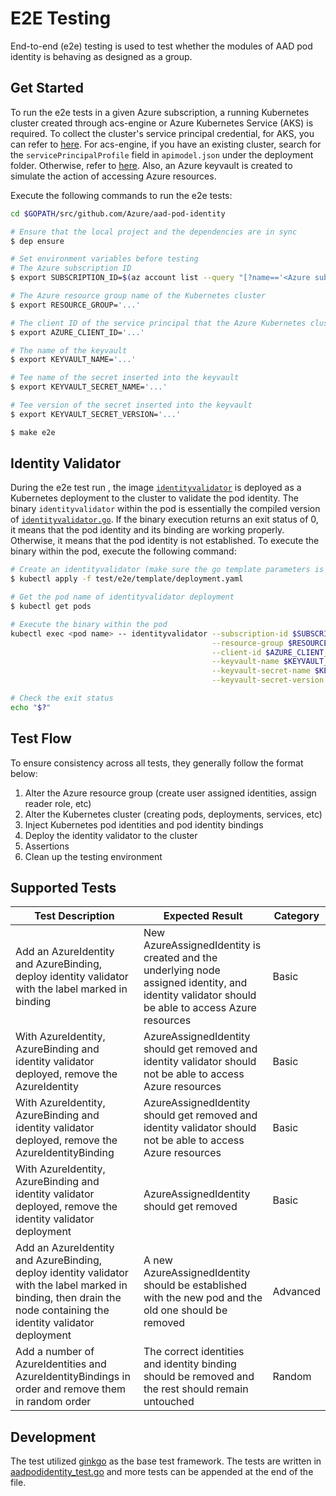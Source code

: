 # E2E Testing

End-to-end (e2e) testing is used to test whether the modules of AAD pod identity is behaving as designed as a group.

## Get Started

To run the e2e tests in a given Azure subscription, a running Kubernetes cluster created through acs-engine or Azure Kubernetes Service (AKS) is required. To collect the cluster's service principal credential, for AKS, you can refer to [here](https://docs.microsoft.com/en-us/azure/aks/kubernetes-service-principal). For acs-engine, if you have an existing cluster, search for the `servicePrincipalProfile` field in `apimodel.json` under the deployment folder. Otherwise, refer to [here](https://github.com/Azure/acs-engine/blob/master/docs/serviceprincipal.md). Also, an Azure keyvault is created to simulate the action of accessing Azure resources.

Execute the following commands to run the e2e tests:

```bash
cd $GOPATH/src/github.com/Azure/aad-pod-identity

# Ensure that the local project and the dependencies are in sync
$ dep ensure

# Set environment variables before testing
# The Azure subscription ID
$ export SUBSCRIPTION_ID=$(az account list --query "[?name=='<Azure subscription name>'].id" -otsv)

# The Azure resource group name of the Kubernetes cluster
$ export RESOURCE_GROUP='...'

# The client ID of the service principal that the Azure Kubernetes cluster is using
$ export AZURE_CLIENT_ID='...'

# The name of the keyvault
$ export KEYVAULT_NAME='...'

# Tee name of the secret inserted into the keyvault
$ export KEYVAULT_SECRET_NAME='...'

# Tee version of the secret inserted into the keyvault
$ export KEYVAULT_SECRET_VERSION='...'

$ make e2e
```

## Identity Validator

During the e2e test run , the image [`identityvalidator`](../../images/identityvalidator/Dockerfile) is deployed as a Kubernetes deployment to the cluster to validate the pod identity. The binary `identityvalidator` within the pod is essentially the compiled version of [`identityvalidator.go`](identityvalidator/identityvalidator.go). If the binary execution returns an exit status of 0, it means that the pod identity and its binding are working properly. Otherwise, it means that the pod identity is not established. To execute the binary within the pod, execute the following command:
```bash
# Create an identityvalidator (make sure the go template parameters is replaced by the desired values)
$ kubectl apply -f test/e2e/template/deployment.yaml

# Get the pod name of identityvalidator deployment
$ kubectl get pods

# Execute the binary within the pod
kubectl exec <pod name> -- identityvalidator --subscription-id $SUBSCRIPTION_ID \
                                             --resource-group $RESOURCE_GROUP \
                                             --client-id $AZURE_CLIENT_ID \
                                             --keyvault-name $KEYVAULT_NAME \
                                             --keyvault-secret-name $KEYVAULT_SECRET_NAME \
                                             --keyvault-secret-version $KEYVAULT_SECRET_VERSION

# Check the exit status
echo "$?"
```

## Test Flow

To ensure consistency across all tests, they generally follow the format below:

1. Alter the Azure resource group (create user assigned identities, assign reader role, etc)
2. Alter the Kubernetes cluster (creating pods, deployments, services, etc)
3. Inject Kubernetes pod identities and pod identity bindings
4. Deploy the identity validator to the cluster
5. Assertions
6. Clean up the testing environment

## Supported Tests

| Test Description | Expected Result | Category |
| - | - | - |
| Add an AzureIdentity and AzureBinding, deploy identity validator with the label marked in binding | New AzureAssignedIdentity is created and the underlying node assigned identity, and identity validator should be able to access Azure resources | Basic |
| With AzureIdentity, AzureBinding and identity validator deployed, remove the AzureIdentity | AzureAssignedIdentity should get removed and identity validator should not be able to access Azure resources | Basic |
| With AzureIdentity, AzureBinding and identity validator deployed, remove the AzureIdentityBinding | AzureAssignedIdentity should get removed and identity validator should not be able to access Azure resources | Basic |
| With AzureIdentity, AzureBinding and identity validator deployed, remove the identity validator deployment | AzureAssignedIdentity should get removed | Basic |
| Add an AzureIdentity and AzureBinding, deploy identity validator with the label marked in binding, then drain the node containing the identity validator deployment | A new AzureAssignedIdentity should be established with the new pod and the old one should be removed | Advanced |
| Add a number of AzureIdentities and AzureIdentityBindings in order and remove them in random order | The correct identities and identity binding should be removed and the rest should remain untouched | Random |

## Development

The test utilized [ginkgo](http://onsi.github.io/ginkgo/) as the base test framework. The tests are written in [aadpodidentity_test.go](aadpodidentity_test.go) and more tests can be appended at the end of the file.